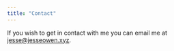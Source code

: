```yaml
---
title: "Contact"
---
```


If you wish to get in contact with me you can email me at [jesse@jesseowen.xyz](mailto:jesse@jesseowen.xyz).

